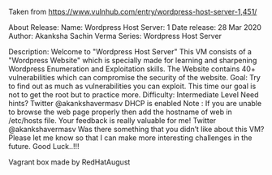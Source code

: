 Taken from https://www.vulnhub.com/entry/wordpress-host-server-1,451/ 

About Release:
    Name: Wordpress Host Server: 1
    Date release: 28 Mar 2020
    Author: Akanksha Sachin Verma
    Series: Wordpress Host Server

Description:
    Welcome to "Wordpress Host Server"
    This VM consists of a "Wordpress Website" which is specially made for learning and sharpening Wordpress Enumeration and Exploitation skills. The Website contains 40+ vulnerabilities which can compromise the security of the website.
    Goal: Try to find out as much as vulnerabilities you can exploit. This time our goal is not to get the root but to practice more.
    Difficulty: Intermediate Level
    Need hints? Twitter @akankshavermasv
    DHCP is enabled
    Note : If you are unable to browse the web page properly then add the hostname of web in /etc/hosts file.
    Your feedback is really valuable for me! Twitter @akankshavermasv
    Was there something that you didn’t like about this VM?
    Please let me know so that I can make more interesting challenges in the future.
    Good Luck..!!!

Vagrant box made by RedHatAugust

